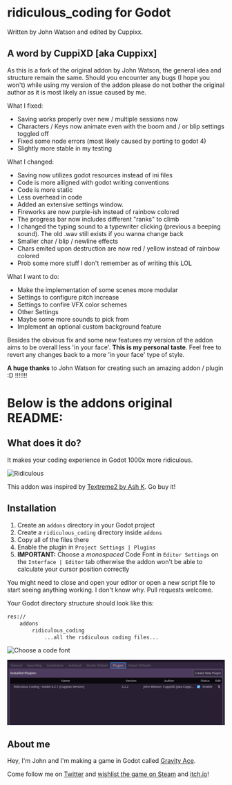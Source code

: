 # ridiculous_coding for Godot

Written by John Watson and edited by Cuppixx.

## A word by CuppiXD [aka Cuppixx]

As this is a fork of the original addon by John Watson, the general idea and structure remain the same.
Should you encounter any bugs (I hope you won't) while using my version of the addon please do not bother the original author as it is most likely an issue caused by me.

What I fixed:
- Saving works properly over new / multiple sessions now
- Characters / Keys now animate even with the boom and / or blip settings toggled off
- Fixed some node errors (most likely caused by porting to godot 4)
- Slightly more stable in my testing

What I changed:
- Saving now utilizes godot resources instead of ini files
- Code is more alligned with godot writing conventions
- Code is more static
- Less overhead in code
- Added an extensive settings window.
- Fireworks are now purple-ish instead of rainbow colored
- The progress bar now includes different "ranks" to climb
- I changed the typing sound to a typewriter clicking (previous a beeping sound). The old .wav still exists if you wanna change back
- Smaller char / blip / newline effects
- Chars emited upon destruction are now red / yellow instead of rainbow colored
- Prob some more stuff I don't remember as of writing this LOL

What I want to do:
- Make the implementation of some scenes more modular
- Settings to configure pitch increase
- Settings to confire VFX color schemes
- Other Settings
- Maybe some more sounds to pick from
- Implement an optional custom background feature

Besides the obvious fix and some new features my version of the addon aims to be overall less 'in your face'. **This is my personal taste**. Feel free to revert any changes back to a more 'in your face' type of style.

**A huge thanks** to John Watson for creating such an amazing addon / plugin :D !!!!!!!

# Below is the addons original README:

## What does it do?

It makes your coding experience in Godot 1000x more ridiculous.

![Ridiculous](readme-example.gif)

This addon was inspired by [Textreme2 by Ash K](https://ash-k.itch.io/textreme-2). Go buy it!

## Installation

1. Create an `addons` directory in your Godot project
2. Create a `ridiculous_coding` directory inside `addons`
3. Copy all of the files there
4. Enable the plugin in `Project Settings | Plugins`
5. **IMPORTANT:** Choose a *monospaced* Code Font in `Editor Settings` on the `Interface | Editor` tab otherwise the addon won't be able to calculate your cursor position correctly

You might need to close and open your editor or open a new script file to start seeing anything working. I don't know why. Pull requests welcome.

Your Godot directory structure should look like this:

```
res://
	addons
		ridiculous_coding
			...all the ridiculous coding files...
```

![Choose a code font](readme-font.png)

![Enable plugin](readme-enable.png)

## About me

Hey, I'm John and I'm making a game in Godot called [Gravity Ace](https://gravityace.com).

Come follow me on [Twitter](https://twitter.com/yafd) and [wishlist the game on Steam](https://store.steampowered.com/app/1003860/Gravity_Ace/) and [itch.io](https://jotson.itch.io/gravity)!
